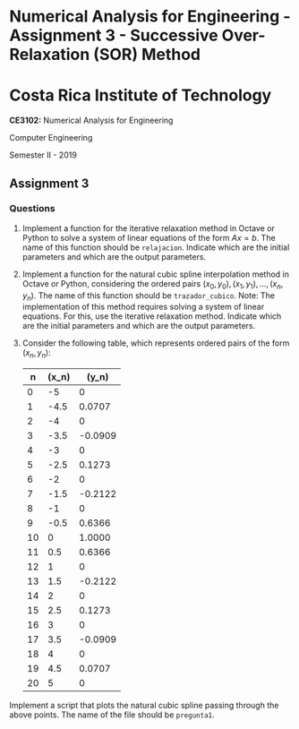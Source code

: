 # Numerical Analysis for Engineering - Assignment 3 - Successive Over-Relaxation (SOR) Method

# **Costa Rica Institute of Technology**

**CE3102:** Numerical Analysis for Engineering  

Computer Engineering

Semester II - 2019

## **Assignment 3**

### Questions

1. Implement a function for the iterative relaxation method in Octave or Python to solve a system of linear equations of the form $Ax = b$. The name of this function should be `relajacion`. Indicate which are the initial parameters and which are the output parameters.

2. Implement a function for the natural cubic spline interpolation method in Octave or Python, considering the ordered pairs $(x_0, y_0), (x_1, y_1), ..., (x_n, y_n)$. The name of this function should be `trazador_cubico`. Note: The implementation of this method requires solving a system of linear equations. For this, use the iterative relaxation method. Indicate which are the initial parameters and which are the output parameters.

3. Consider the following table, which represents ordered pairs of the form $(x_n, y_n)$:

   | n  | \(x_n\) | \(y_n\)  |
   |----|---------|----------|
   | 0  | -5      | 0        |
   | 1  | -4.5    | 0.0707   |
   | 2  | -4      | 0        |
   | 3  | -3.5    | -0.0909  |
   | 4  | -3      | 0        |
   | 5  | -2.5    | 0.1273   |
   | 6  | -2      | 0        |
   | 7  | -1.5    | -0.2122  |
   | 8  | -1      | 0        |
   | 9  | -0.5    | 0.6366   |
   | 10 | 0       | 1.0000   |
   | 11 | 0.5     | 0.6366   |
   | 12 | 1       | 0        |
   | 13 | 1.5     | -0.2122  |
   | 14 | 2       | 0        |
   | 15 | 2.5     | 0.1273   |
   | 16 | 3       | 0        |
   | 17 | 3.5     | -0.0909  |
   | 18 | 4       | 0        |
   | 19 | 4.5     | 0.0707   |
   | 20 | 5       | 0        |

Implement a script that plots the natural cubic spline passing through the above points. The name of the file should be `pregunta1`.
